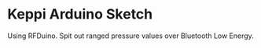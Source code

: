 Keppi Arduino Sketch
====================

Using RFDuino. Spit out ranged pressure values over Bluetooth Low Energy.
